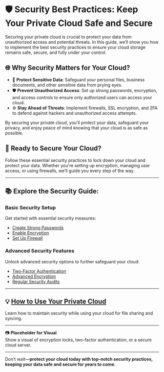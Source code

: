 # 🛡️ Security Best Practices: Keep Your Private Cloud Safe and Secure

Securing your private cloud is crucial to protect your data from unauthorized access and potential threats. In this guide, we’ll show you how to implement the best security practices to ensure your cloud storage remains safe, secure, and fully under your control.

## 🌐 Why Security Matters for Your Cloud?

- 🔐 **Protect Sensitive Data**: Safeguard your personal files, business documents, and other sensitive data from prying eyes.
- 🛡️ **Prevent Unauthorized Access**: Set up strong passwords, encryption, and access controls to ensure only authorized users can access your cloud.
- ⚙️ **Stay Ahead of Threats**: Implement firewalls, SSL encryption, and 2FA to defend against hackers and unauthorized access attempts.

By securing your private cloud, you’ll protect your data, safeguard your privacy, and enjoy peace of mind knowing that your cloud is as safe as possible.

## 🚀 Ready to Secure Your Cloud?

Follow these essential security practices to lock down your cloud and protect your data. Whether you're setting up encryption, managing user access, or using firewalls, we’ll guide you every step of the way.

---

## 📚 Explore the Security Guide:

### **Basic Security Setup**  
Get started with essential security measures:  
- [Create Strong Passwords](setup.md)  
- [Enable Encryption](how-to-use.md)  
- [Set Up Firewall](configuration.md)  

### **Advanced Security Features**  
Unlock advanced security options to further safeguard your cloud:  
- [Two-Factor Authentication](multi-user-setup.md)  
- [Advanced Encryption](security.md)  
- [Regular Security Audits](troubleshooting.md)  

---

## 💡 [How to Use Your Private Cloud](how-to-use.md)  
Learn how to maintain security while using your cloud for file sharing and syncing.

---

📷 **Placeholder for Visual**  
Show a visual of encryption locks, two-factor authentication, or a secure cloud server.

---

Don’t wait—**protect your cloud today with top-notch security practices, keeping your data safe and secure for years to come.**
